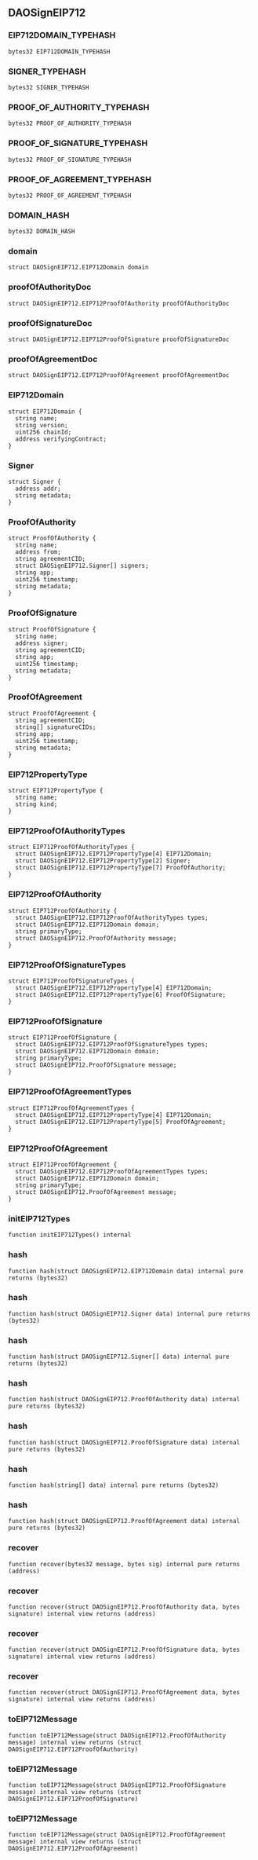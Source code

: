 ## DAOSignEIP712

### EIP712DOMAIN_TYPEHASH

```solidity
bytes32 EIP712DOMAIN_TYPEHASH
```

### SIGNER_TYPEHASH

```solidity
bytes32 SIGNER_TYPEHASH
```

### PROOF_OF_AUTHORITY_TYPEHASH

```solidity
bytes32 PROOF_OF_AUTHORITY_TYPEHASH
```

### PROOF_OF_SIGNATURE_TYPEHASH

```solidity
bytes32 PROOF_OF_SIGNATURE_TYPEHASH
```

### PROOF_OF_AGREEMENT_TYPEHASH

```solidity
bytes32 PROOF_OF_AGREEMENT_TYPEHASH
```

### DOMAIN_HASH

```solidity
bytes32 DOMAIN_HASH
```

### domain

```solidity
struct DAOSignEIP712.EIP712Domain domain
```

### proofOfAuthorityDoc

```solidity
struct DAOSignEIP712.EIP712ProofOfAuthority proofOfAuthorityDoc
```

### proofOfSignatureDoc

```solidity
struct DAOSignEIP712.EIP712ProofOfSignature proofOfSignatureDoc
```

### proofOfAgreementDoc

```solidity
struct DAOSignEIP712.EIP712ProofOfAgreement proofOfAgreementDoc
```

### EIP712Domain

```solidity
struct EIP712Domain {
  string name;
  string version;
  uint256 chainId;
  address verifyingContract;
}
```

### Signer

```solidity
struct Signer {
  address addr;
  string metadata;
}
```

### ProofOfAuthority

```solidity
struct ProofOfAuthority {
  string name;
  address from;
  string agreementCID;
  struct DAOSignEIP712.Signer[] signers;
  string app;
  uint256 timestamp;
  string metadata;
}
```

### ProofOfSignature

```solidity
struct ProofOfSignature {
  string name;
  address signer;
  string agreementCID;
  string app;
  uint256 timestamp;
  string metadata;
}
```

### ProofOfAgreement

```solidity
struct ProofOfAgreement {
  string agreementCID;
  string[] signatureCIDs;
  string app;
  uint256 timestamp;
  string metadata;
}
```

### EIP712PropertyType

```solidity
struct EIP712PropertyType {
  string name;
  string kind;
}
```

### EIP712ProofOfAuthorityTypes

```solidity
struct EIP712ProofOfAuthorityTypes {
  struct DAOSignEIP712.EIP712PropertyType[4] EIP712Domain;
  struct DAOSignEIP712.EIP712PropertyType[2] Signer;
  struct DAOSignEIP712.EIP712PropertyType[7] ProofOfAuthority;
}
```

### EIP712ProofOfAuthority

```solidity
struct EIP712ProofOfAuthority {
  struct DAOSignEIP712.EIP712ProofOfAuthorityTypes types;
  struct DAOSignEIP712.EIP712Domain domain;
  string primaryType;
  struct DAOSignEIP712.ProofOfAuthority message;
}
```

### EIP712ProofOfSignatureTypes

```solidity
struct EIP712ProofOfSignatureTypes {
  struct DAOSignEIP712.EIP712PropertyType[4] EIP712Domain;
  struct DAOSignEIP712.EIP712PropertyType[6] ProofOfSignature;
}
```

### EIP712ProofOfSignature

```solidity
struct EIP712ProofOfSignature {
  struct DAOSignEIP712.EIP712ProofOfSignatureTypes types;
  struct DAOSignEIP712.EIP712Domain domain;
  string primaryType;
  struct DAOSignEIP712.ProofOfSignature message;
}
```

### EIP712ProofOfAgreementTypes

```solidity
struct EIP712ProofOfAgreementTypes {
  struct DAOSignEIP712.EIP712PropertyType[4] EIP712Domain;
  struct DAOSignEIP712.EIP712PropertyType[5] ProofOfAgreement;
}
```

### EIP712ProofOfAgreement

```solidity
struct EIP712ProofOfAgreement {
  struct DAOSignEIP712.EIP712ProofOfAgreementTypes types;
  struct DAOSignEIP712.EIP712Domain domain;
  string primaryType;
  struct DAOSignEIP712.ProofOfAgreement message;
}
```

### initEIP712Types

```solidity
function initEIP712Types() internal
```

### hash

```solidity
function hash(struct DAOSignEIP712.EIP712Domain data) internal pure returns (bytes32)
```

### hash

```solidity
function hash(struct DAOSignEIP712.Signer data) internal pure returns (bytes32)
```

### hash

```solidity
function hash(struct DAOSignEIP712.Signer[] data) internal pure returns (bytes32)
```

### hash

```solidity
function hash(struct DAOSignEIP712.ProofOfAuthority data) internal pure returns (bytes32)
```

### hash

```solidity
function hash(struct DAOSignEIP712.ProofOfSignature data) internal pure returns (bytes32)
```

### hash

```solidity
function hash(string[] data) internal pure returns (bytes32)
```

### hash

```solidity
function hash(struct DAOSignEIP712.ProofOfAgreement data) internal pure returns (bytes32)
```

### recover

```solidity
function recover(bytes32 message, bytes sig) internal pure returns (address)
```

### recover

```solidity
function recover(struct DAOSignEIP712.ProofOfAuthority data, bytes signature) internal view returns (address)
```

### recover

```solidity
function recover(struct DAOSignEIP712.ProofOfSignature data, bytes signature) internal view returns (address)
```

### recover

```solidity
function recover(struct DAOSignEIP712.ProofOfAgreement data, bytes signature) internal view returns (address)
```

### toEIP712Message

```solidity
function toEIP712Message(struct DAOSignEIP712.ProofOfAuthority message) internal view returns (struct DAOSignEIP712.EIP712ProofOfAuthority)
```

### toEIP712Message

```solidity
function toEIP712Message(struct DAOSignEIP712.ProofOfSignature message) internal view returns (struct DAOSignEIP712.EIP712ProofOfSignature)
```

### toEIP712Message

```solidity
function toEIP712Message(struct DAOSignEIP712.ProofOfAgreement message) internal view returns (struct DAOSignEIP712.EIP712ProofOfAgreement)
```

